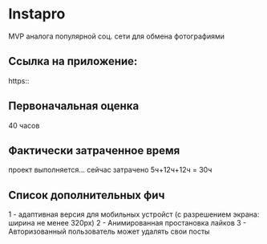 # Instapro

MVP аналога популярной соц. сети для обмена фотографиями

## Ссылка на приложение:

https::

## Первоначальная оценка

40 часов

## Фактически затраченное время

проект выполняется... сейчас затрачено 5ч+12ч+12ч = 30ч

## Список дополнительных фич
1 - адаптивная версия для мобильных устройст (с разрешением экрана: ширина не менее 320px)
2 - Анимированная простановка лайков
3 - Авторизованный пользователь может удалять свои посты
